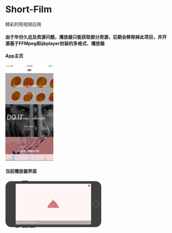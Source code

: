 # Short-Film
精彩的短视频应用

#### 由于年份久远及资源问题，播放器只能获取部分资源，后期会移除掉此项目，并开源基于FFMpeg和ijkplayer封装的多格式、播放器

#### App主页

<div align=left><img width="150" height="300" src="https://github.com/Zomfice/Short-Film/blob/master/source/short-film.gif"/></div>

#### 当前播放器界面

<div align=left><img width="300" height="150" src="https://github.com/Zomfice/Short-Film/blob/master/source/player.png"/></div>
